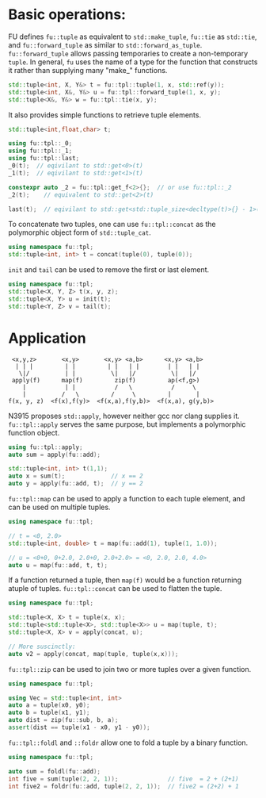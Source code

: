 
# Basic operations:

FU defines `fu::tuple` as equivalent to `std::make_tuple`, `fu::tie` as `std::tie`, and `fu::forward_tuple` as similar to `std::forward_as_tuple`. `fu::forward_tuple` allows passing temporaries to create a non-temporary `tuple`. In general, `fu` uses the name of a type for the function that constructs it rather than supplying many "make_" functions.

```c++
std::tuple<int, X, Y&> t = fu::tpl::tuple(1, x, std::ref(y));
std::tuple<int, X&, Y&> u = fu::tpl::forward_tuple(1, x, y);
std::tuple<X&, Y&> w = fu::tpl::tie(x, y);
```

It also provides simple functions to retrieve tuple elements.

```c++
std::tuple<int,float,char> t;

using fu::tpl::_0;
using fu::tpl::_1;
using fu::tpl::last;
_0(t);  // eqivilant to std::get<0>(t)
_1(t);  // eqivilant to std::get<1>(t)

constexpr auto _2 = fu::tpl::get_f<2>{};  // or use fu::tpl::_2
_2(t);    // equivalent to std::get<2>(t)

last(t);  // eqivilant to std::get<std::tuple_size<decltype(t)>{} - 1>(t)
```

To concatenate two tuples, one can use `fu::tpl::concat` as the polymorphic object form of `std::tuple_cat`.

```c++
using namespace fu::tpl;
std::tuple<int, int> t = concat(tuple(0), tuple(0));
```

`init` and `tail` can be used to remove the first or last element.

```c++
using namespace fu::tpl;
std::tuple<X, Y, Z> t(x, y, z);
std::tuple<X, Y> u = init(t);
std::tuple<Y, Z> v = tail(t);
```

# Application

```
 <x,y,z>       <x,y>       <x,y> <a,b>      <x,y> <a,b>
  | | |         | |         | |   | |        | |   | | 
   \|/          | |          \|   |/          \|   |/  
 apply(f)      map(f)         zip(f)         ap(<f,g>)
    |           | |           /   \           /     \
    |          /   \         /     \         |       |
f(x, y, z)  <f(x),f(y)>  <f(x,a),f(y,b)>  <f(x,a), g(y,b)>
```

N3915 proposes `std::apply`, however neither gcc nor clang supplies it. `fu::tpl::apply` serves the same purpose, but implements a polymorphic function object.

```c++
using fu::tpl::apply;
auto sum = apply(fu::add);

std::tuple<int, int> t(1,1);
auto x = sum(t);             // x == 2
auto y = apply(fu::add, t);  // y == 2
```

`fu::tpl::map` can be used to apply a function to each tuple element, and can be used on multiple tuples.

```c++
using namespace fu::tpl;

// t = <0, 2.0>
std::tuple<int, double> t = map(fu::add(1), tuple(1, 1.0));

// u = <0+0, 0+2.0, 2.0+0, 2.0+2.0> = <0, 2.0, 2.0, 4.0>
auto u = map(fu::add, t, t);
```

If a function returned a tuple, then `map(f)` would be a function returning atuple of tuples. `fu::tpl::concat` can be used to flatten the tuple.

```c++
using namespace fu::tpl;

std::tuple<X, X> t = tuple(x, x);
std::tuple<std::tuple<X>, std::tuple<X>> u = map(tuple, t);
std::tuple<X, X> v = apply(concat, u);

// More suscinctly:
auto v2 = apply(concat, map(tuple, tuple(x,x)));
```

`fu::tpl::zip` can be used to join two or more tuples over a given function.

```c++
using namespace fu::tpl;

using Vec = std::tuple<int, int>
auto a = tuple(x0, y0);
auto b = tuple(x1, y1);
auto dist = zip(fu::sub, b, a);
assert(dist == tuple(x1 - x0, y1 - y0));
```

`fu::tpl::foldl` and `::foldr` allow one to fold a tuple by a binary function.

```c++
using namespace fu::tpl;

auto sum = foldl(fu::add);
int five = sum(tuple(2, 2, 1));              // five  = 2 + (2+1)
int five2 = foldr(fu::add, tuple(2, 2, 1));  // five2 = (2+2) + 1
```



